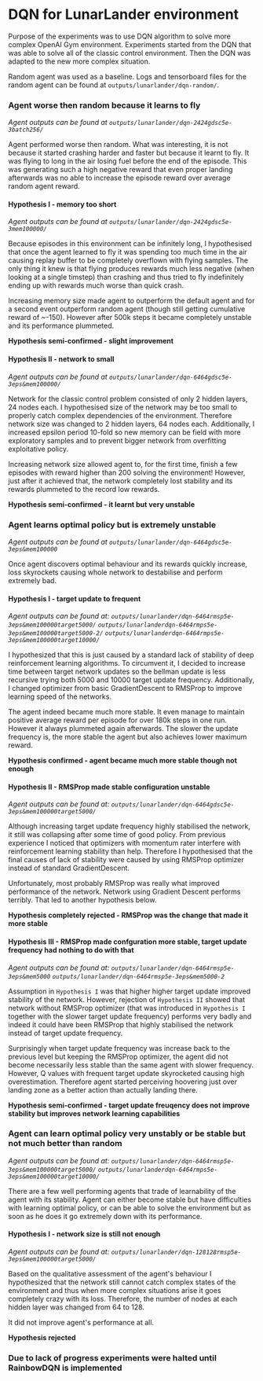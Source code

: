 # DQN for LunarLander environment

Purpose of the experiments was to use DQN algorithm to solve more complex
OpenAI Gym environment. Experiments started from the DQN that was able to solve
all of the classic control environment. Then the DQN was adapted to the new
more complex situation.

Random agent was used as a baseline. Logs and tensorboard files for the random
agent can be found at `outputs/lunarlander/dqn-random/`.

### Agent worse then random because it learns to fly
*Agent outputs can be found at `outputs/lunarlander/dqn-2424gdsc5e-3batch256/`*

Agent performed worse then random. What was interesting, it is not because it
started crashing harder and faster but because it learnt to fly. It was flying
to long in the air losing fuel before the end of the episode. This was
generating such a high negative reward that even proper landing afterwards
was no able to increase the episode reward over average random agent reward.

#### Hypothesis I - memory too short
*Agent outputs can be found at `outputs/lunarlander/dqn-2424gdsc5e-3mem100000/`*

Because episodes in this environment can be infinitely long, I hypothesised
that once the agent learned to fly it was spending too much time in the air
causing replay buffer to be completely overflown with flying samples. The only
thing it knew is that flying produces rewards much less negative (when looking
at a single timstep) than crashing and thus tried to fly indefinitely ending 
up with rewards much worse than quick crash.

Increasing memory size made agent to outperform the default agent and for
a second event outperform random agent (though still getting cumulative reward
of ~-150). However after 500k steps it became completely unstable and its
performance plummeted.

**Hypothesis semi-confirmed - slight improvement**

#### Hypothesis II - network to small
*Agent outputs can be found at `outputs/lunarlander/dqn-6464gdsc5e-3eps&mem100000/`*

Network for the classic control problem consisted of only 2 hidden layers, 
24 nodes each. I hypothesised size of the network may be too small to properly
catch complex dependencies of the environment. Therefore network size was
changed to 2 hidden layers, 64 nodes each. Additionally, I increased epsilon
period 10-fold so new memory can be field with more exploratory samples and to 
prevent bigger network from overfitting exploitative policy.

Increasing network size allowed agent to, for the first time, finish a few
episodes with reward higher than 200 solving the environment! However, just
after it achieved that, the network completely lost stability and its rewards
plummeted to the record low rewards.

**Hypothesis semi-confirmed - it learnt but very unstable**

### Agent learns optimal policy but is extremely unstable
*Agent outputs can be found at `outputs/lunarlander/dqn-6464gdsc5e-3eps&mem100000`*

Once agent discovers optimal behaviour and its rewards quickly
increase, loss skyrockets causing whole network to destabilise and perform
extremely bad.

#### Hypothesis I - target update to frequent
*Agent outputs can be found at:
`outputs/lunarlander/dqn-6464rmsp5e-3eps&mem100000target5000/`
`outputs/lunarlanderdqn-6464rmps5e-3eps&mem100000target5000-2/`
`outputs/lunarlanderdqn-6464rmps5e-3eps&mem100000target10000/`*

I hypothesized that this is just caused by a standard lack of stability of
deep reinforcement learning algorithms. To circumvent it, I decided to increase
time between target network updates so the bellman update is less recursive trying
both 5000 and 10000 target update frequency. Additionally, I changed optimizer
from basic GradientDescent to RMSProp to improve learning speed of the networks.

The agent indeed became much more stable. It even manage to maintain positive
average reward per episode for over 180k steps in one run. However it always 
plummeted again afterwards. The slower the update frequency is, the more
stable the agent but also achieves lower maximum reward.

**Hypothesis confirmed - agent became much more stable though not enough**

#### Hypothesis II - RMSProp made stable configuration unstable
*Agent outputs can be found at: `outputs/lunarlander/dqn-6464gdsc5e-3eps&mem100000target5000/`*

Although increasing target update frequency highly stabilised the network,
it still was collapsing after some time of good policy. From previous
experience I noticed that optimizers with momentum rater interfere with 
reinforcement learning stability than help. Therefore I hypothesised that the
final causes of lack of stability were caused by using RMSProp optimizer
instead of standard GradientDescent.

Unfortunately, most probably RMSProp was really what improved performance of 
the network. Network using Gradient Descent performs terribly. That led to
another hypothesis below.

**Hypothesis completely rejected - RMSProp was the change that made it more stable**


#### Hypothesis III - RMSProp made confguration more stable, target update frequency had nothing to do with that
*Agent outputs can be found at: 
`outputs/lunarlander/dqn-6464rmsp5e-3eps&mem5000`
`outputs/lunarlander/dqn-6464rmsp5e-3eps&mem5000-2`*

Assumption in `Hypothesis I` was that higher higher target update improved
stability of the network. However, rejection of `Hypothesis II` showed that
network without RMSProp optimizer (that was introduced in `Hypothesis I`
together with the slower target update frequency) performs very badly and
indeed it could have been RMSProp that highly stabilised the network instead
of target update frequency.

Surprisingly when target update frequency was increase back to the previous 
level but keeping the RMSProp optimizer, the agent did not become necessarily 
less stable than the same agent with slower frequency. However, Q values with 
frequent target update skyrocketed causing high overestimation. Therefore agent
started perceiving hoovering just over landing zone as a better action than 
actually landing there.

**Hypothesis semi-confirmed - target update freuqency does not improve stability but improves network learning capabilities**

### Agent can learn optimal policy very unstably or be stable but not much better than random
*Agent outputs can be found at: 
`outputs/lunarlander/dqn-6464rmsp5e-3eps&mem100000target5000/`
`outputs/lunarlanderdqn-6464rmps5e-3eps&mem100000target10000/`*

There are a few well performing agents that trade of learnability of the agent
with its stability. Agent can either become stable but have difficulties with
learning optimal policy, or can be able to solve the environment but as soon
as he does it go extremely down with its performance.

#### Hypothesis I - network size is still not enough
*Agent outputs can be found at: 
`outputs/lunarlander/dqn-128128rmsp5e-3eps&mem100000target5000/`*

Based on the qualitative assessment of the agent's behaviour I hypothesized 
that the network still cannot catch complex states of the environment and thus
when more complex situations arise it goes completely crazy with its loss.
Therefore, the number of nodes at each hidden layer was changed from 64 to 128.

It did not improve agent's performance at all.

**Hypothesis rejected**

### Due to lack of progress experiments were halted until RainbowDQN is implemented